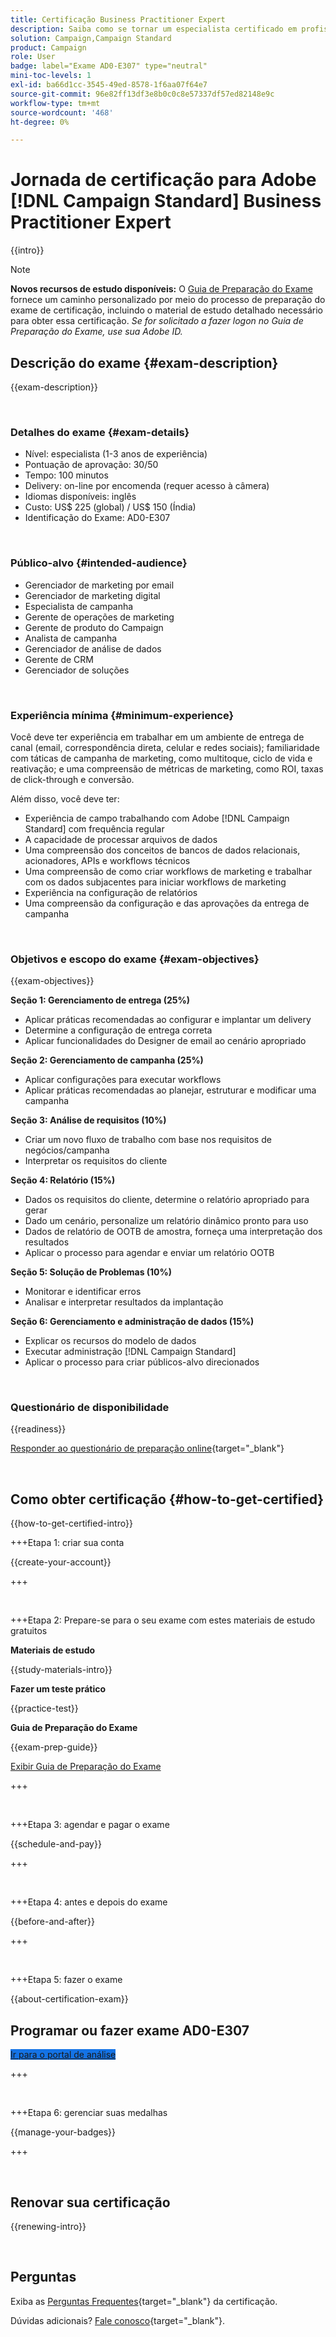 ```yaml
---
title: Certificação Business Practitioner Expert
description: Saiba como se tornar um especialista certificado em profissionais de negócios Adobe no Adobe [!DNL Campaign Standard]
solution: Campaign,Campaign Standard
product: Campaign
role: User
badge: label="Exame AD0-E307" type="neutral"
mini-toc-levels: 1
exl-id: ba66d1cc-3545-49ed-8578-1f6aa07f64e7
source-git-commit: 96e82ff13df3e8b0c0c8e57337df57ed82148e9c
workflow-type: tm+mt
source-wordcount: '468'
ht-degree: 0%

---
```


# Jornada de certificação para Adobe [!DNL Campaign Standard] Business Practitioner Expert

{{intro}}

>[!NOTE]
>
>**Novos recursos de estudo disponíveis:** O [Guia de Preparação do Exame](https://app.rockinfo.com/courses/255) fornece um caminho personalizado por meio do processo de preparação do exame de certificação, incluindo o material de estudo detalhado necessário para obter essa certificação. _Se for solicitado a fazer logon no Guia de Preparação do Exame, use sua Adobe ID._

## Descrição do exame {#exam-description}

{{exam-description}}

<br>

### Detalhes do exame {#exam-details}

* Nível: especialista (1-3 anos de experiência)
* Pontuação de aprovação: 30/50
* Tempo: 100 minutos
* Delivery: on-line por encomenda (requer acesso à câmera)
* Idiomas disponíveis: inglês
* Custo: US$ 225 (global) / US$ 150 (Índia)
* Identificação do Exame: AD0-E307

<br>

### Público-alvo {#intended-audience}

* Gerenciador de marketing por email
* Gerenciador de marketing digital
* Especialista de campanha
* Gerente de operações de marketing
* Gerente de produto do Campaign
* Analista de campanha
* Gerenciador de análise de dados
* Gerente de CRM
* Gerenciador de soluções

<br>

### Experiência mínima {#minimum-experience}

Você deve ter experiência em trabalhar em um ambiente de entrega de canal (email, correspondência direta, celular e redes sociais); familiaridade com táticas de campanha de marketing, como multitoque, ciclo de vida e reativação; e uma compreensão de métricas de marketing, como ROI, taxas de click-through e conversão.

Além disso, você deve ter:

* Experiência de campo trabalhando com Adobe [!DNL Campaign Standard] com frequência regular
* A capacidade de processar arquivos de dados
* Uma compreensão dos conceitos de bancos de dados relacionais, acionadores, APIs e workflows técnicos
* Uma compreensão de como criar workflows de marketing e trabalhar com os dados subjacentes para iniciar workflows de marketing
* Experiência na configuração de relatórios
* Uma compreensão da configuração e das aprovações da entrega de campanha

<br>

### Objetivos e escopo do exame {#exam-objectives}

{{exam-objectives}}

**Seção 1: Gerenciamento de entrega (25%)**

* Aplicar práticas recomendadas ao configurar e implantar um delivery
* Determine a configuração de entrega correta
* Aplicar funcionalidades do Designer de email ao cenário apropriado

**Seção 2: Gerenciamento de campanha (25%)**

* Aplicar configurações para executar workflows
* Aplicar práticas recomendadas ao planejar, estruturar e modificar uma campanha

**Seção 3: Análise de requisitos (10%)**

* Criar um novo fluxo de trabalho com base nos requisitos de negócios/campanha
* Interpretar os requisitos do cliente

**Seção 4: Relatório (15%)**

* Dados os requisitos do cliente, determine o relatório apropriado para gerar
* Dado um cenário, personalize um relatório dinâmico pronto para uso
* Dados de relatório de OOTB de amostra, forneça uma interpretação dos resultados
* Aplicar o processo para agendar e enviar um relatório OOTB

**Seção 5: Solução de Problemas (10%)**

* Monitorar e identificar erros
* Analisar e interpretar resultados da implantação

**Seção 6: Gerenciamento e administração de dados (15%)**

* Explicar os recursos do modelo de dados
* Executar administração [!DNL Campaign Standard]
* Aplicar o processo para criar públicos-alvo direcionados

<br>

### Questionário de disponibilidade

{{readiness}}

[Responder ao questionário de preparação online](https://scorpion.caveon.com/launchpad/ad-q-e129-readiness-questionnaire-for-adobe-aem-assets-developer-professional-exam-copy-nxam4m/ad-q-e307-readiness-questionnaire-for-adobe-campaign-standard-business-practitioner-expert-exam){target="_blank"}

<br>

## Como obter certificação {#how-to-get-certified}

{{how-to-get-certified-intro}}

+++Etapa 1: criar sua conta

{{create-your-account}}

+++

<br>

+++Etapa 2: Prepare-se para o seu exame com estes materiais de estudo gratuitos

**Materiais de estudo**

{{study-materials-intro}}

**Fazer um teste prático**

{{practice-test}}

**Guia de Preparação do Exame**

{{exam-prep-guide}}

[Exibir Guia de Preparação do Exame](https://app.rockinfo.com/courses/255)

+++

<br>

+++Etapa 3: agendar e pagar o exame

{{schedule-and-pay}}

+++

<br>

+++Etapa 4: antes e depois do exame

{{before-and-after}}

+++

<br>

+++Etapa 5: fazer o exame

{{about-certification-exam}}

## Programar ou fazer exame AD0-E307

<a href="https://www.certmetrics.com/adobe/candidate/examity_sso.aspx?eid=AD0-E307" target="_blank" class="spectrum-Button spectrum-Button--fill spectrum-Button--accent spectrum-Button--sizeM is-margin-bottom-big-big at-element-click-tracking" style="background-color:#1473E6">

<span class="spectrum-Button-label has-no-wrap">
   Ir para o portal de análise
</span>
</a>

+++

<br>

+++Etapa 6: gerenciar suas medalhas

{{manage-your-badges}}

+++

<br>

## Renovar sua certificação

{{renewing-intro}}

<br>

## Perguntas

Exiba as [Perguntas Frequentes](https://experienceleague.adobe.com/docs/certification/certification/faq.html){target="_blank"} da certificação.

Dúvidas adicionais? [Fale conosco](mailto:certif@adobe.com){target="_blank"}.

